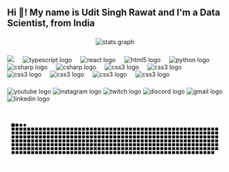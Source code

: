 <h2 align="left">Hi 👋! My name is Udit Singh Rawat and I'm a Data Scientist, from India</h2>

###

<div align="center">
  <img src="gohan.gif" height="300" alt="stats graph"  />
</div>

###


</div>

###

<div align="left">
  <img src="https://img.shields.io/badge/Python-3776AB?style=for-the-badge&logo=python&logoColor=white"  />
  <img width="12" />
  <img src="https://img.shields.io/badge/MySQL-005C84?style=for-the-badge&logo=mysql&logoColor=white" height="30" alt="typescript logo"  />
  <img width="12" />
  <img src="https://img.shields.io/badge/NumPy-013243?style=for-the-badge&logo=numpy&logoColor=white" height="30" alt="react logo"  />
  <img width="12" />
  <img src="https://img.shields.io/badge/Pandas-150458?style=for-the-badge&logo=pandas&logoColor=white" height="30" alt="html5 logo"  />
  <img width="12" />
  <img src="https://img.shields.io/badge/Scikit--Learn-F7931E?style=for-the-badge&logo=scikit-learn&logoColor=white" height="30" alt="python logo"  />
  <img width="12" />
  <img src="https://img.shields.io/badge/TensorFlow-FF6F00?style=for-the-badge&logo=tensorflow&logoColor=white" height="30" alt="csharp logo"  />
  <img width="12" />
  <img src="https://img.shields.io/badge/Keras-D00000?style=for-the-badge&logo=keras&logoColor=white" height="30" alt="csharp logo"  />
  <img width="12" />
  <img src="https://img.shields.io/badge/Matplotlib-11557C?style=for-the-badge" height="30" alt="css3 logo"  />
  <img width="12" />
  <img src="https://img.shields.io/badge/Seaborn-4C61A6?style=for-the-badge&logo=python&logoColor=white" height="30" alt="css3 logo"  />
  <img width="12" />
  <img src="https://img.shields.io/badge/Tableau-E97627?style=for-the-badge&logo=tableau&logoColor=white" height="30" alt="css3 logo"  />
  <img width="12" />
  <img src="https://img.shields.io/badge/Power%20BI-F2C811?style=for-the-badge&logo=powerbi&logoColor=black" height="30" alt="css3 logo"  />
  <img width="12" />
  <img src="https://img.shields.io/badge/MongoDB-47A248?style=for-the-badge&logo=mongodb&logoColor=white" height="30" alt="css3 logo"  />
  <img width="12" />
  <img src="https://img.shields.io/badge/AWS-232F3E?style=for-the-badge&logo=amazon-aws&logoColor=white" height="30" alt="css3 logo"  />
  <img width="12" />
  
</div>

###

<div align="left">
  <img src="https://img.shields.io/static/v1?message=Youtube&logo=youtube&label=&color=FF0000&logoColor=white&labelColor=&style=for-the-badge" height="35" alt="youtube logo"  />
  <img src="https://img.shields.io/static/v1?message=Instagram&logo=instagram&label=&color=E4405F&logoColor=white&labelColor=&style=for-the-badge" height="35" alt="instagram logo"  />
  <img src="https://img.shields.io/static/v1?message=Twitch&logo=twitch&label=&color=9146FF&logoColor=white&labelColor=&style=for-the-badge" height="35" alt="twitch logo"  />
  <img src="https://img.shields.io/static/v1?message=Discord&logo=discord&label=&color=7289DA&logoColor=white&labelColor=&style=for-the-badge" height="35" alt="discord logo"  />
  <img src="https://img.shields.io/static/v1?message=Gmail&logo=gmail&label=&color=D14836&logoColor=white&labelColor=&style=for-the-badge" height="35" alt="gmail logo"  />
  <img src="https://img.shields.io/static/v1?message=LinkedIn&logo=linkedin&label=&color=0077B5&logoColor=white&labelColor=&style=for-the-badge" height="35" alt="linkedin logo"  />
</div>

###

<br clear="both">

<img src="https://raw.githubusercontent.com/Platane/snk/output/github-contribution-grid-snake.svg" alt="Snake animation" />

###
